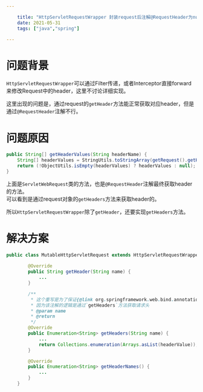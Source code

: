 ```yaml
---

    title: "HttpServletRequestWrapper 封装request后注解@RequestHeader为null"
    date: 2021-05-31
    tags: ["java","spring"]

---
```

# 问题背景
`HttpServletRequestWrapper`可以通过Filter传递，或者Interceptor直接forward来修改Request中的header，这里不讨论详细实现。  

这里出现的问题是，通过request的`getHeader`方法能正常获取对应header，但是通过`@RequestHeader`注解不行。

# 问题原因
```java
public String[] getHeaderValues(String headerName) {
    String[] headerValues = StringUtils.toStringArray(getRequest().getHeaders(headerName));
    return (!ObjectUtils.isEmpty(headerValues) ? headerValues : null);
}
```
上面是`ServletWebRequest`类的方法，也是`@RequestHeader`注解最终获取header的方法。  
可以看到是通过request对象的`getHeaders`方法来获取header的。  

所以`HttpServletRequestWrapper`除了`getHeader`，还要实现`getHeaders`方法。  

# 解决方案
```java
public class MutableHttpServletRequest extends HttpServletRequestWrapper {
    
        @Override
        public String getHeader(String name) {
            ...
        }

        /**
         * 这个重写是为了保证{@link org.springframework.web.bind.annotation.RequestHeader} 注解的正常调用
         * 因为该注解的逻辑是通过`getHeaders`方法获取请求头
         * @param name
         * @return
         */
        @Override
        public Enumeration<String> getHeaders(String name) {
            ...
            return Collections.enumeration(Arrays.asList(headerValue));
        }

        @Override
        public Enumeration<String> getHeaderNames() {
            ...
        }
    }
```

